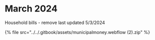 # March 2024

Household bills - remove last updated 5/3/2024

{% file src="../../.gitbook/assets/municipalmoney.webflow (2).zip" %}
